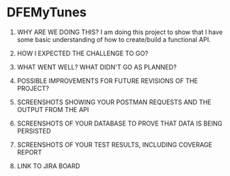 # DFEMyTunes

1. WHY ARE WE DOING THIS?
    I am doing this project to show that I have some basic understanding of how to create/build a functional API.

2. HOW I EXPECTED THE CHALLENGE TO GO?

3. WHAT WENT WELL? WHAT DIDN'T GO AS PLANNED?

4. POSSIBLE IMPROVEMENTS FOR FUTURE REVISIONS OF THE PROJECT?

5. SCREENSHOTS SHOWING YOUR POSTMAN REQUESTS AND THE OUTPUT FROM THE API

6. SCREENSHOTS OF YOUR DATABASE TO PROVE THAT DATA IS BEING PERSISTED

7. SCREENSHOTS OF YOUR TEST RESULTS, INCLUDING COVERAGE REPORT

8. LINK TO JIRA BOARD
